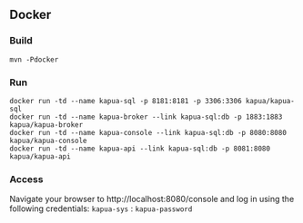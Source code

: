 ## Docker

### Build

    mvn -Pdocker

### Run

    docker run -td --name kapua-sql -p 8181:8181 -p 3306:3306 kapua/kapua-sql
    docker run -td --name kapua-broker --link kapua-sql:db -p 1883:1883 kapua/kapua-broker
    docker run -td --name kapua-console --link kapua-sql:db -p 8080:8080 kapua/kapua-console
    docker run -td --name kapua-api --link kapua-sql:db -p 8081:8080 kapua/kapua-api

### Access

Navigate your browser to http://localhost:8080/console and log in using the following credentials:
`kapua-sys` : `kapua-password`